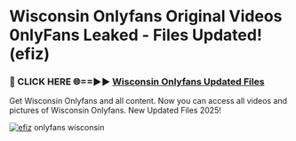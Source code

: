 # Wisconsin Onlyfans Original Videos 0nlyFans Leaked - Files Updated! (efiz)

<h3>🔴 CLICK HERE 🌐==►► <a href="https://tinyurl.com/2wckxsce" rel="nofollow">Wisconsin Onlyfans Updated Files</a></h3>

Get Wisconsin Onlyfans and all content. Now you can access all videos and pictures of Wisconsin Onlyfans. New Updated Files 2025!

[![efiz](https://i.imgur.com/AFduVYN.gif)](https://tinyurl.com/2wckxsce)
onlyfans wisconsin
